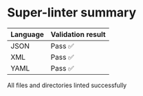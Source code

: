 # Super-linter summary

| Language | Validation result |
| -------- | ----------------- |
| JSON     | Pass ✅           |
| XML      | Pass ✅           |
| YAML     | Pass ✅           |

All files and directories linted successfully
